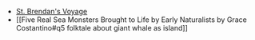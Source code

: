 - [St. Brendan's Voyage](https://member.worldhistory.org/article/1330/in-search-of-the-promised-land--saint-brendans-voy/)
- [[Five Real Sea Monsters Brought to Life by Early Naturalists by Grace Costantino#q5 folktale about giant whale as island]]